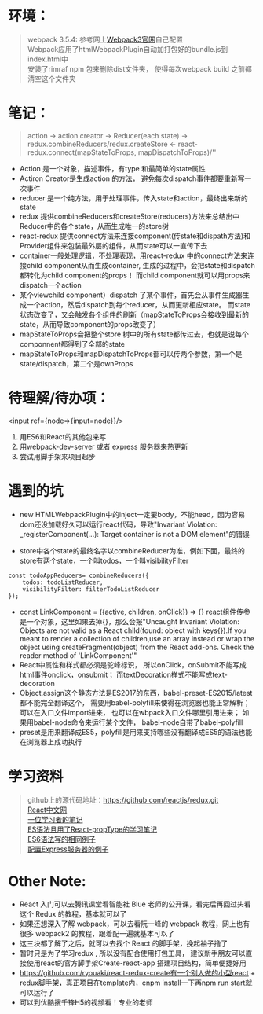 # 环境：
> webpack 3.5.4: 参考网上[Webpack3官网](https://webpack.js.org/configuration/)自己配置  
> Webpack应用了htmlWebpackPlugin自动加打包好的bundle.js到index.html中   
> 安装了rimraf npm 包来删除dist文件夹， 使得每次webpack build 之前都清空这个文件夹

# 笔记： 
> action -> action creator -> Reducer(each state) -> redux.combineReducers/redux.createStore <- react-redux.connect(mapStateToProps, mapDispatchToProps)/'<Provider store={store}>'

* Action 是一个对象，描述事件，有type 和最简单的state属性
* Actiron Creator是生成action 的方法， 避免每次dispatch事件都要重新写一次事件
* reducer 是一个纯方法，用于处理事件，传入state和action，最终出来新的state
* redux 提供combineReducers和createStore(reducers)方法来总结出中Reducer中的各个state，从而生成唯一的store树
* react-redux 提供connect方法来连接component(传state和dispath方法)和Provider组件来包装最外层的组件，从而state可以一直传下去
* container一般处理逻辑，不处理表现，用react-redux 中的connect方法来连接child component从而生成container, 生成的过程中，会把state和dispatch都转化为child component的props！ 而child component就可以用props来dispatch一个action
* 某个viewchild component）dispatch 了某个事件，首先会从事件生成器生成一个action，然后dispatch到每个reducer，从而更新相应state。 而state状态改变了，又会触发各个组件的刷新（mapStateToProps会接收到最新的state，从而导致component的props改变了）
* mapStateToProps会把整个store 树中的所有state都传过去，也就是说每个componnent都得到了全部的state
* mapStateToProps和mapDispatchToProps都可以传两个参数，第一个是 state/dispatch，第二个是ownProps

 # 待理解/待办项：
<input ref={node=>{input=node}}/>
1. 用ES6和React的其他包来写
2. 用webpack-dev-server 或者 express 服务器来热更新
3. 尝试用脚手架来项目起步

# 遇到的坑
* new HTMLWebpackPlugin中的inject一定要body，不能head，因为容易dom还没加载好久可以运行react代码，导致"Invariant Violation: _registerComponent(...): Target container is not a DOM element"的错误

* store中各个state的最终名字以combineReducer为准，例如下面，最终的store有两个state，一个叫todos，一个叫visibilityFilter
```
const todoAppReducers= combineReducers({
	todos: todoListReducer,
	visibilityFilter: filterTodoListReducer
});
```
* const LinkComponent = ({active, children, onClick}) => {} react组件传参是一个对象，这里如果去掉{}，那么会报"Uncaught Invariant Violation: Objects are not valid as a React child(found: object with keys{}).If you meant to render a collection of children,use an array instead or wrap the object using createFragment(object) from the React add-ons. Check the reader method of 'LinkComponent'"
* React中属性和样式都必须是驼峰标识， 所以onClick，onSubmit不能写成html事件onclick，onsubmit； 而textDecoration样式不能写成text-decoration
* Object.assign这个静态方法是ES2017的东西，babel-preset-ES2015/latest 都不能完全翻译这个， 需要用babel-polyfill来使得在浏览器也能正常解析；可以在入口文件import进来， 也可以在wbpack入口文件哪里引用进来； 如果用babel-node命令来运行某个文件， babel-node自带了babel-polyfill
* preset是用来翻译成ES5，polyfill是用来支持哪些没有翻译成ES5的语法也能在浏览器上成功执行


# 学习资料
> github上的源代码地址：https://github.com/reactjs/redux.git   
> [React中文网](http://cn.redux.js.org/index.html)   
> [一位学习者的笔记](https://github.com/kenberkeley/redux-simple-tutorial)   
> [ES语法且用了React-propType的学习笔记](http://www.cnblogs.com/heigehe/)   
> [ES6语法写的相同例子](https://github.com/willerfu/redux-todoList)   
> [配置Express服务器的例子](https://github.com/hanxzi/react-redux)   

# Other Note:
* React 入门可以去腾讯课堂看智能社 Blue 老师的公开课，看完后再回过头看这个 Redux 的教程，基本就可以了  
* 如果还想深入了解 webpack，可以去看阮一峰的 webpack 教程，网上也有很多 webpack2 的教程，跟着配一遍就基本可以了  
* 这三块都了解了之后，就可以去找个 React 的脚手架，挽起袖子撸了  
* 暂时只是为了学习redux , 所以没有配合使用打包工具， 建议新手朋友可以直接使用react的官方脚手架Create-react-app 搭建项目结构，简单便捷好用  
* https://github.com/ryouaki/react-redux-create有一个别人做的小型react + redux脚手架，真正项目在template内，cnpm install一下再npm run start就可以运行了  
* 可以到优酷搜千锋H5的视频看！专业的老师  
